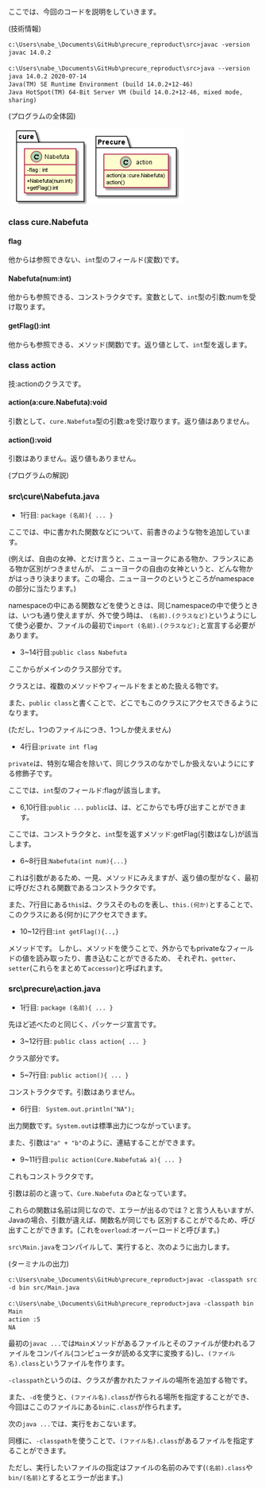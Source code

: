 ここでは、今回のコードを説明をしていきます。

(技術情報)

```
c:\Users\nabe_\Documents\GitHub\precure_reproduct\src>javac -version
javac 14.0.2

c:\Users\nabe_\Documents\GitHub\precure_reproduct\src>java --version
java 14.0.2 2020-07-14
Java(TM) SE Runtime Environment (build 14.0.2+12-46)
Java HotSpot(TM) 64-Bit Server VM (build 14.0.2+12-46, mixed mode, sharing)
```

(プログラムの全体図)



![](..\out\docu\uml\uml.png)

### class cure.Nabefuta

#### flag

他からは参照できない、`int`型のフィールド(変数)です。

#### Nabefuta(num:int)

他からも参照できる、コンストラクタです。変数として、`int`型の引数:numを受け取ります。

#### getFlag():int

他からも参照できる、メソッド(関数)です。返り値として、`int`型を返します。

### class action

技:actionのクラスです。

#### action(a:cure.Nabefuta):void

引数として、`cure.Nabefuta`型の引数:aを受け取ります。返り値はありません。

#### action():void

引数はありません。返り値もありません。

(プログラムの解説)

### src\cure\Nabefuta.java

- 1行目: `package (名前){ ... }`

ここでは、中に書かれた関数などについて、前書きのような物を追加しています。

(例えば、自由の女神、とだけ言うと、ニューヨークにある物か、フランスにある物か区別がつきませんが、
ニューヨークの自由の女神というと、どんな物かがはっきり決まります。この場合、ニューヨークのというところがnamespaceの部分に当たります。)

namespaceの中にある関数などを使うときは、同じnamespaceの中で使うときは、いつも通り使えますが、外で使う時は、
`(名前).(クラスなど)`というようにして使う必要か、ファイルの最初で`import (名前).(クラスなど);`と宣言する必要があります。


- 3~14行目:`public class Nabefuta`

ここからがメインのクラス部分です。

クラスとは、複数のメソッドやフィールドをまとめた扱える物です。

また、`public class`と書くことで、どこでもこのクラスにアクセスできるようになります。

(ただし、1つのファイルにつき、1つしか使えません)

- 4行目:`private int flag`

`private`は、特別な場合を除いて、同じクラスのなかでしか扱えないようににする修飾子です。

ここでは、`int`型のフィールド:flagが該当します。

- 6,10行目:`public ...`
`public`は、は、どこからでも呼び出すことができます。

ここでは、コンストラクタと、`int`型を返すメソッド:getFlag(引数はなし)が該当します。

- 6~8行目:`Nabefuta(int num){...}`

これは引数があるため、一見、メソッドにみえますが、返り値の型がなく、最初に呼びだされる関数であるコンストラクタです。

また、7行目にある`this`は、クラスそのものを表し、`this.(何か)`とすることで、このクラスにある(何か)にアクセスできます。

- 10~12行目:`int getFlag(){..,}`

メソッドです。
しかし、メソッドを使うことで、外からでもprivateなフィールドの値を読み取ったり、書き込むことができるため、
それぞれ、`getter`、`setter`(これらをまとめて`accessor`)と呼ばれます。

### src\precure\action.java

- 1行目: `package (名前){ ... }`

先ほど述べたのと同じく、パッケージ宣言です。

- 3~12行目: `public class action{ ... }`

クラス部分です。


- 5~7行目: `public action(){ ... }`

コンストラクタです。引数はありません。

- 6行目: ` System.out.println("NA");`

出力関数です。`System.out`は標準出力につながっています。

また、引数は`"a" + "b"`のように、連結することができます。


- 9~11行目:`pulic action(Cure.Nabefuta& a){ ... }`

これもコンストラクタです。

引数は前のと違って、`Cure.Nabefuta` のaとなっています。

これらの関数は名前は同じなので、エラーが出るのでは？と言う人もいますが、Javaの場合、引数が違えば、関数名が同じでも
区別することがでるため、呼び出すことができます。(これを`overload`:オーバーロードと呼びます。)


`src\Main.java`をコンパイルして、実行すると、次のように出力します。


(ターミナルの出力)
```
c:\Users\nabe_\Documents\GitHub\precure_reproduct>javac -classpath src -d bin src/Main.java

c:\Users\nabe_\Documents\GitHub\precure_reproduct>java -classpath bin Main
action :5
NA
```
最初の`javac ...`では`Main`メソッドがあるファイルとそのファイルが使われるファイルをコンパイル(コンピュータが読める文字に変換する)し、`(ファイル名).class`というファイルを作ります。

`-classpath`というのは、クラスが書かれたファイルの場所を追加する物です。

また、`-d`を使うと、`(ファイル名).class`が作られる場所を指定することができ、今回はここのファイルにある`bin`に`.class`が作られます。


次の`java ...`では、実行をおこないます。

同様に、`-classpath`を使うことで、`(ファイル名).class`があるファイルを指定することができます。

ただし、実行したいファイルの指定はファイルの名前のみです(`(名前).class`や`bin/(名前)`とするとエラーが出ます。)

